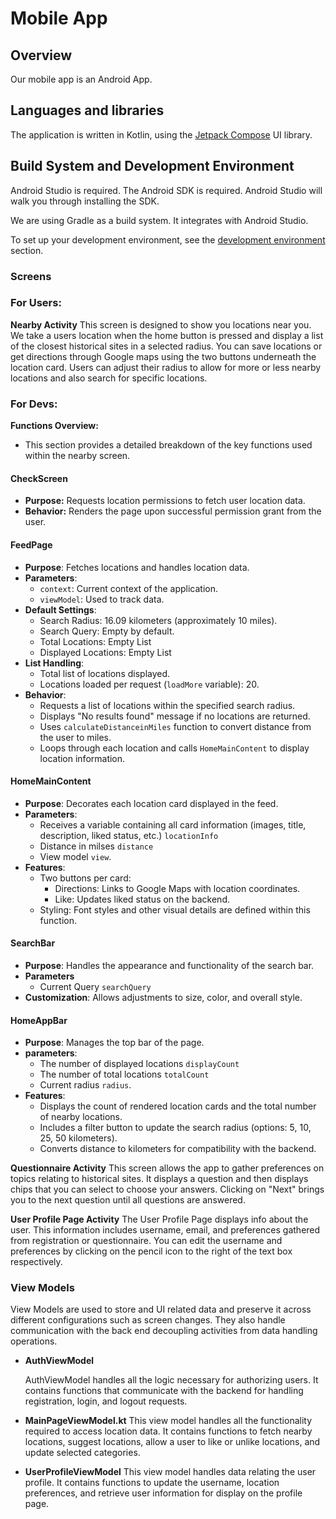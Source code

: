 # Mobile App

## Overview

Our mobile app is an Android App. 

## Languages and libraries

The application is written in Kotlin, using the [Jetpack Compose](https://developer.android.com/develop/ui/compose) UI library.


## Build System and Development Environment

Android Studio is required. The Android SDK is required. Android Studio will walk you through installing the SDK. 

We are using Gradle as a build system. It integrates with Android Studio.

To set up your development environment, see the [development environment](Development_Environment.md) section.

### Screens

### **For Users:**


**Nearby Activity**
 This screen is designed to show you locations near you. We take a users location when the home button is pressed and display a list of the closest historical sites in a selected radius. You can save locations or get directions through Google maps using the two buttons underneath the location card. Users can adjust their radius to allow for more or less nearby locations and also search for specific locations.


### **For Devs:**
**Functions Overview:**
 - This section provides a detailed breakdown of the key functions used within the nearby screen.

#### CheckScreen

  - **Purpose:** Requests location permissions to fetch user location data.
  - **Behavior:** Renders the page upon successful permission grant from the user.

#### FeedPage

  - **Purpose**: Fetches locations and handles location data.
  - **Parameters**:
      - `context`: Current context of the application.
      - `viewModel`: Used to track data.
  - **Default Settings**:
      - Search Radius: 16.09 kilometers (approximately 10 miles).
      - Search Query: Empty by default.
      - Total Locations: Empty List
      - Displayed Locations: Empty List
  - **List Handling**:
      - Total list of locations displayed.
      - Locations loaded per request (`loadMore` variable): 20.
  - **Behavior**:
      - Requests a list of locations within the specified search radius.
      - Displays "No results found" message if no locations are returned.
      - Uses `calculateDistanceinMiles` function to convert distance from the user to miles.
      - Loops through each location and calls `HomeMainContent` to display location information.

#### HomeMainContent

  - **Purpose**: Decorates each location card displayed in the feed.
  - **Parameters**: 
      - Receives a variable containing all card information (images, title, description, liked status, etc.) `locationInfo`
      - Distance in milses `distance`
      - View model `view`.
  - **Features**:
      - Two buttons per card:
          - Directions: Links to Google Maps with location coordinates.
          - Like: Updates liked status on the backend.
      - Styling: Font styles and other visual details are defined within this function.

#### SearchBar

  - **Purpose**: Handles the appearance and functionality of the search bar.
  - **Parameters** 
      - Current Query `searchQuery`
  - **Customization**: Allows adjustments to size, color, and overall style.


#### HomeAppBar

  - **Purpose**: Manages the top bar of the page.
  - **parameters**: 
      - The number of displayed locations `displayCount`
      - The number of total locations `totalCount`
      -  Current radius `radius`.
  - **Features**:
      - Displays the count of rendered location cards and the total number of nearby locations.
      - Includes a filter button to update the search radius (options: 5, 10, 25, 50 kilometers).
      - Converts distance to kilometers for compatibility with the backend.

 

**Questionnaire Activity**
 This screen allows the app to gather preferences on topics relating to historical sites. It displays a question and then displays chips that you can select to choose your answers. Clicking on "Next" brings you to the next question until all questions are answered. 

**User Profile Page Activity**
 The User Profile Page displays info about the user. This information includes username, email, and preferences gathered from registration or questionnaire. You can edit the username and preferences by clicking on the pencil icon to the right of the text box respectively.


### View Models


View Models are used to store and UI related data and preserve it across different configurations such as screen changes. They also handle communication with the back end decoupling activities from data handling operations.


 - **AuthViewModel**
 

    AuthViewModel handles all the logic necessary for authorizing users. It contains functions that communicate with the backend for handling registration, login, and logout requests. 

 - **MainPageViewModel.kt**
    This view model handles all the functionality required to access location data. It contains functions to fetch nearby locations, suggest locations, allow a user to like or unlike locations, and update selected categories.

- **UserProfileViewModel**
    This view model handles data relating the user profile. It contains functions to update the username, location preferences, and retrieve user information for display on the profile page.




